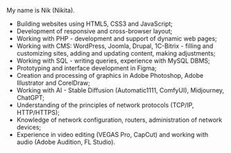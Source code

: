 ## 

My name is Nik (Nikita). 

- Building websites using HTML5, CSS3 and JavaScript;
- Development of responsive and cross-browser layout;
- Working with PHP - development and support of dynamic web pages;
- Working with CMS: WordPress, Joomla, Drupal, 1C-Bitrix - filling and customizing sites, adding and updating content, making adjustments;
- Working with SQL - writing queries, experience with MySQL DBMS;
- Prototyping and interface development in Figma;
- Creation and processing of graphics in Adobe Photoshop, Adobe Illustrator and CorelDraw;
- Working with AI - Stable Diffusion (Automatic1111, ComfyUI), Midjourney, ChatGPT;
- Understanding of the principles of network protocols (TCP/IP, HTTP/HTTPS);
- Knowledge of network configuration, routers, administration of network devices;
- Experience in video editing (VEGAS Pro, CapCut) and working with audio (Adobe Audition, FL Studio).
